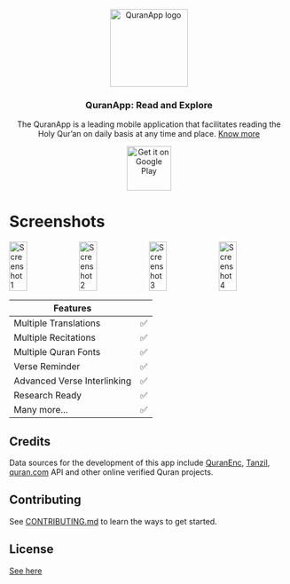 <div align="center">

<img src="https://github.com/AlfaazPlus/QuranApp/blob/master/app/src/main/res/mipmap-xxxhdpi/icon_launcher_round.png" alt='QuranApp logo' height="140"/>

### QuranApp: Read and Explore

The QuranApp is a leading mobile application that facilitates reading the Holy Qur’an on daily basis at any time and place. [Know more](https://quran.alfaazplus.com/about)

[<img src="https://play.google.com/intl/en_us/badges/static/images/badges/en_badge_web_generic.png"
alt='Get it on Google Play'
height="80">](https://play.google.com/store/apps/details?id=com.quranapp.android)

</div>

<div align="left">

# Screenshots

<div style="width:100%; display:flex; justify-content:space-between;">
    <img src="https://github.com/AlfaazPlus/QuranApp/blob/master/screenshots/screenshot1.jpg" alt='Screenshot 1' width=25% />
    <img src="https://github.com/AlfaazPlus/QuranApp/blob/master/screenshots/screenshot2.jpg" alt='Screenshot 2' width=25% />
    <img src="https://github.com/AlfaazPlus/QuranApp/blob/master/screenshots/screenshot3.jpg" alt='Screenshot 3' width=25% />
    <img src="https://github.com/AlfaazPlus/QuranApp/blob/master/screenshots/screenshot4.jpg" alt='Screenshot 4' width=25% />
</div>


| Features                    |     |
|-----------------------------|-----|
| Multiple Translations       | ✅   |
| Multiple Recitations        | ✅   |
| Multiple Quran Fonts        | ✅   |
| Verse Reminder              | ✅   |
| Advanced Verse Interlinking | ✅   |
| Research Ready              | ✅   |
| Many more...                | ✅   |


## Credits

Data sources for the development of this app include [QuranEnc](https://quranenc.com/en/home), [Tanzil](https://tanzil.net/), [quran.com](https://quran.com/) API and other online verified Quran projects.

## Contributing

See [CONTRIBUTING.md](https://github.com/AlfaazPlus/QuranApp/blob/master/CONTRIBUTING.md) to learn the ways to get started.

## License

[See here](https://github.com/AlfaazPlus/QuranApp/blob/master/LICENSE)

</div>
